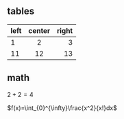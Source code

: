 


## tables 

left|center|right
---|:---:|---:
1|2|3
11|12|13 


## math 

$2+2=4$

$f(x)=\int_{0}^{\infty}\frac{x^2}{x!}dx$


